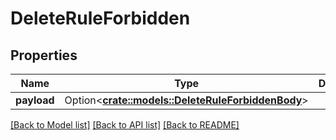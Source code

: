 # DeleteRuleForbidden

## Properties

Name | Type | Description | Notes
------------ | ------------- | ------------- | -------------
**payload** | Option<[**crate::models::DeleteRuleForbiddenBody**](DeleteRuleForbiddenBody.md)> |  | [optional]

[[Back to Model list]](../README.md#documentation-for-models) [[Back to API list]](../README.md#documentation-for-api-endpoints) [[Back to README]](../README.md)


